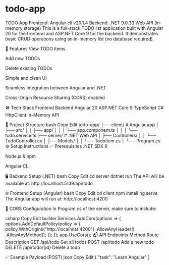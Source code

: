 # todo-app
TODO App Frontend: Angular cli v20.1.4 Backend: .NET 9.0.33 Web API (in-memory storage)
This is a full-stack TODO list application built with Angular 20 for the frontend and ASP.NET Core 9 for the backend. It demonstrates basic CRUD operations using an in-memory list (no database required).

🚀 Features
View TODO items

Add new TODOs

Delete existing TODOs

Simple and clean UI

Seamless integration between Angular and .NET

Cross-Origin Resource Sharing (CORS) enabled

🛠 Tech Stack
Frontend	Backend
Angular 20	ASP.NET Core 9
TypeScript	C#
HttpClient	In-Memory API

📂 Project Structure
bash
Copy
Edit
todo-app/
├── client/         # Angular app
│   ├── src/
│   │   ├── app/
│   │   │   └── app.component.ts
│   │   │   └── todo.service.ts
├── server/         # .NET Web API
│   ├── Controllers/
│   │   └── TodoController.cs
│   ├── Models/
│   │   └── TodoItem.cs
│   └── Program.cs
⚙️ Setup Instructions
✅ Prerequisites
.NET SDK 9

Node.js & npm

Angular CLI

🖥 Backend Setup (.NET)
bash
Copy
Edit
cd server
dotnet run
The API will be available at: http://localhost:5139/api/todo

🌐 Frontend Setup (Angular)
bash
Copy
Edit
cd client
npm install
ng serve
The Angular app will run at: http://localhost:4200

🔄 CORS Configuration
In Program.cs of the server, make sure to include:

csharp
Copy
Edit
builder.Services.AddCors(options =>
{
    options.AddDefaultPolicy(policy =>
    {
        policy.WithOrigins("http://localhost:4200")
              .AllowAnyHeader()
              .AllowAnyMethod();
    });
});
app.UseCors();
📬 API Endpoints
Method	Route	Description
GET	/api/todo	Get all todos
POST	/api/todo	Add a new todo
DELETE	/api/todo/{id}	Delete a todo

✅ Example Payload (POST)
json
Copy
Edit
{
  "task": "Learn Angular"
}
